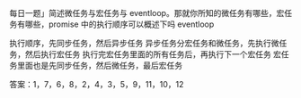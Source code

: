每日一题」简述微任务与宏任务与 eventloop。那就你所知的微任务有哪些，宏任务有哪些，promise 中的执行顺序可以概述下吗
eventloop

执行顺序，先同步任务，然后异步任务
异步任务分宏任务和微任务，先执行微任务，然后执行宏任务
执行完宏任务里面的所有任务后，再执行下一个宏任务
宏任务里面也是先同步任务，然后微任务，最后宏任务

答案：1，7，6，8，2，4，3，5，9，11，10，12
